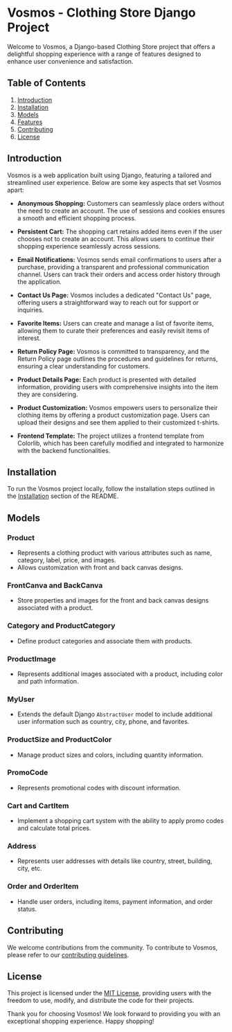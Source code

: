 # Vosmos - Clothing Store Django Project

Welcome to Vosmos, a Django-based Clothing Store project that offers a delightful shopping experience with a range of features designed to enhance user convenience and satisfaction.

## Table of Contents

1. [Introduction](#introduction)
2. [Installation](#installation)
3. [Models](#models)
4. [Features](#features)
5. [Contributing](#contributing)
6. [License](#license)

## Introduction

Vosmos is a web application built using Django, featuring a tailored and streamlined user experience. Below are some key aspects that set Vosmos apart:

- **Anonymous Shopping:** Customers can seamlessly place orders without the need to create an account. The use of sessions and cookies ensures a smooth and efficient shopping process.

- **Persistent Cart:** The shopping cart retains added items even if the user chooses not to create an account. This allows users to continue their shopping experience seamlessly across sessions.

- **Email Notifications:** Vosmos sends email confirmations to users after a purchase, providing a transparent and professional communication channel. Users can track their orders and access order history through the application.

- **Contact Us Page:** Vosmos includes a dedicated "Contact Us" page, offering users a straightforward way to reach out for support or inquiries.

- **Favorite Items:** Users can create and manage a list of favorite items, allowing them to curate their preferences and easily revisit items of interest.

- **Return Policy Page:** Vosmos is committed to transparency, and the Return Policy page outlines the procedures and guidelines for returns, ensuring a clear understanding for customers.

- **Product Details Page:** Each product is presented with detailed information, providing users with comprehensive insights into the item they are considering.

- **Product Customization:** Vosmos empowers users to personalize their clothing items by offering a product customization page. Users can upload their designs and see them applied to their customized t-shirts.

- **Frontend Template:** The project utilizes a frontend template from Colorlib, which has been carefully modified and integrated to harmonize with the backend functionalities.

## Installation

To run the Vosmos project locally, follow the installation steps outlined in the [Installation](#installation) section of the README.

## Models

### Product
- Represents a clothing product with various attributes such as name, category, label, price, and images.
- Allows customization with front and back canvas designs.

### FrontCanva and BackCanva
- Store properties and images for the front and back canvas designs associated with a product.

### Category and ProductCategory
- Define product categories and associate them with products.

### ProductImage
- Represents additional images associated with a product, including color and path information.

### MyUser
- Extends the default Django `AbstractUser` model to include additional user information such as country, city, phone, and favorites.

### ProductSize and ProductColor
- Manage product sizes and colors, including quantity information.

### PromoCode
- Represents promotional codes with discount information.

### Cart and CartItem
- Implement a shopping cart system with the ability to apply promo codes and calculate total prices.

### Address
- Represents user addresses with details like country, street, building, city, etc.

### Order and OrderItem
- Handle user orders, including items, payment information, and order status.

## Contributing

We welcome contributions from the community. To contribute to Vosmos, please refer to our [contributing guidelines](CONTRIBUTING.md).

## License

This project is licensed under the [MIT License](LICENSE), providing users with the freedom to use, modify, and distribute the code for their projects.

Thank you for choosing Vosmos! We look forward to providing you with an exceptional shopping experience. Happy shopping!




